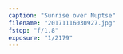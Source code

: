 ```yaml
---
caption: "Sunrise over Nuptse"
filename: "20171116030927.jpg"
fstop: "f/1.8"
exposure: "1/2179"
---
```

